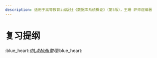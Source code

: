 ```yaml
---
description: 适用于高等教育i出版社《数据库系统概论》（第5版），王珊 萨师煊编著
---
```


# 复习提纲



:blue\_heart:_由_[_L4Walk_](https://github.com/L4Walk)_整理_:blue\_heart:
